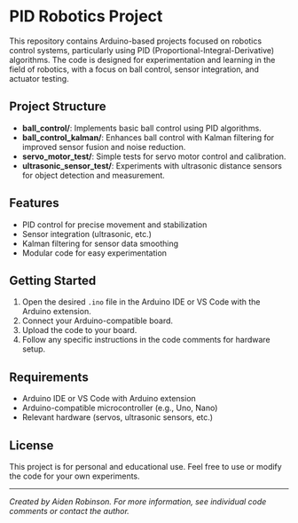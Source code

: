 # PID Robotics Project

This repository contains Arduino-based projects focused on robotics control systems, particularly using PID (Proportional-Integral-Derivative) algorithms. The code is designed for experimentation and learning in the field of robotics, with a focus on ball control, sensor integration, and actuator testing.

## Project Structure

- **ball_control/**: Implements basic ball control using PID algorithms.
- **ball_control_kalman/**: Enhances ball control with Kalman filtering for improved sensor fusion and noise reduction.
- **servo_motor_test/**: Simple tests for servo motor control and calibration.
- **ultrasonic_sensor_test/**: Experiments with ultrasonic distance sensors for object detection and measurement.

## Features

- PID control for precise movement and stabilization
- Sensor integration (ultrasonic, etc.)
- Kalman filtering for sensor data smoothing
- Modular code for easy experimentation

## Getting Started

1. Open the desired `.ino` file in the Arduino IDE or VS Code with the Arduino extension.
2. Connect your Arduino-compatible board.
3. Upload the code to your board.
4. Follow any specific instructions in the code comments for hardware setup.

## Requirements

- Arduino IDE or VS Code with Arduino extension
- Arduino-compatible microcontroller (e.g., Uno, Nano)
- Relevant hardware (servos, ultrasonic sensors, etc.)

## License

This project is for personal and educational use. Feel free to use or modify the code for your own experiments.

---

_Created by Aiden Robinson. For more information, see individual code comments or contact the author._
